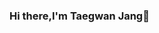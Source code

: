 ### Hi there,I'm Taegwan Jang👋

<!--

[![Readme Card](https://github-readme-stats.vercel.app/api/pin/?username=Taegwan-Jang&repo=Taegwan-Jang&theme=dark&hide_border=true)]
(https://github.com/Taegwan-Jang/Taegwan-Jang)

[![Anurag's GitHub stats](https://github-readme-stats.vercel.app/api?username=Taegwan-Jang&hide=prs&count_private=true&include_all_commits=true&theme=dracula&hide_border=false)]
(https://github.com/Taegwan-Jang)








Here are some ideas to get you started:

- 🔭 I’m currently working on ...
- 🌱 I’m currently learning ...
- 👯 I’m looking to collaborate on ...
- 🤔 I’m looking for help with ...
- 💬 Ask me about ...
- 📫 How to reach me: ...
- 😄 Pronouns: ...
- ⚡ Fun fact: ...
-->
